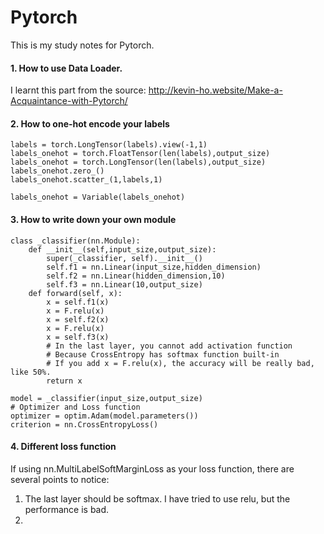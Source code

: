 # Pytorch

This is my study notes for Pytorch.

#### 1. How to use Data Loader.

I learnt this part from the source: http://kevin-ho.website/Make-a-Acquaintance-with-Pytorch/


#### 2. How to one-hot encode your labels

```
labels = torch.LongTensor(labels).view(-1,1)
labels_onehot = torch.FloatTensor(len(labels),output_size)
labels_onehot = torch.LongTensor(len(labels),output_size)
labels_onehot.zero_()
labels_onehot.scatter_(1,labels,1)

labels_onehot = Variable(labels_onehot)

```

#### 3. How to write down your own module 
```
class _classifier(nn.Module):
    def __init__(self,input_size,output_size):
        super(_classifier, self).__init__()
        self.f1 = nn.Linear(input_size,hidden_dimension)
        self.f2 = nn.Linear(hidden_dimension,10)
        self.f3 = nn.Linear(10,output_size)
    def forward(self, x):
        x = self.f1(x)
        x = F.relu(x)
        x = self.f2(x)
        x = F.relu(x)
        x = self.f3(x)
        # In the last layer, you cannot add activation function
        # Because CrossEntropy has softmax function built-in
        # If you add x = F.relu(x), the accuracy will be really bad, like 50%. 
        return x

model = _classifier(input_size,output_size)
# Optimizer and Loss function
optimizer = optim.Adam(model.parameters())
criterion = nn.CrossEntropyLoss()

```

#### 4. Different loss function
If using nn.MultiLabelSoftMarginLoss as your loss function, there are several points to notice:

1. The last layer should be softmax. I have tried to use relu, but the performance is bad.
2. 

